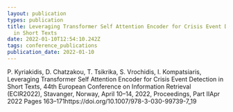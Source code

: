```yaml
---
layout: publication
types: publication
title: Leveraging Transformer Self Attention Encoder for Crisis Event Detection
  in Short Texts
date: 2022-01-10T12:54:10.242Z
tags: conference_publications
publication_date: 2022-01-10
---
```

<!--StartFragment-->

P. Kyriakidis, D. Chatzakou, T. Tsikrika, S. Vrochidis, I. Kompatsiaris, Leveraging Transformer Self Attention Encoder for Crisis Event Detection in Short Texts, 44th European Conference on Information Retrieval (ECIR2022), Stavanger, Norway, April 10–14, 2022, Proceedings, Part IIApr 2022 Pages 163–171https://doi.org/10.1007/978-3-030-99739-7_19

<!--EndFragment-->